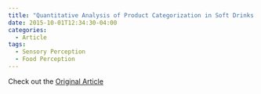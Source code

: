 ```yaml
---
title: "Quantitative Analysis of Product Categorization in Soft Drinks Using Bottle Silhouettes"
date: 2015-10-01T12:34:30-04:00
categories:
  - Article
tags:
  - Sensory Perception
  - Food Perception
---
```




Check out the [Original Article][URL] 

[URL]: https://doi.org/10.1016/j.foodqual.2015.04.006